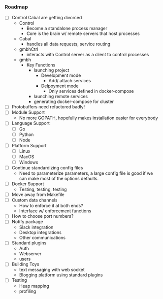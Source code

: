
### Roadmap

- [ ] Control Cabal are getting divorced
    * Control
        * Become a standalone process manager
        * Core is the brain w/ remote servers that host processes
    * Cabal
        * handles all data requests, service routing
    * gmbhCtrl
        * interacts with Control server as a client to control processes
    * gmbh
        * Key Functions
            * launching project
                * Development mode
                    * Add/ attach services
                * Delpoyment mode
                    * Only services defined in docker-compose
            * launching remote services
            * generating docker-compose for cluster
- [ ] Protobuffers need refactored badly!
- [ ] Module Support
    * No more GOPATH, hopefully makes installation easier for everybody
- [ ] Language Support 
    - [ ] Go
    - [ ] Python
    - [ ] Node
- [ ] Platform Support
    - [ ] Linux
    - [ ] MacOS
    - [ ] Windows
- [ ] Continue standardizing config files
    * Need to parameterize parameters, a large config file is good if we can make most of the options defaults.
- [ ] Docker Support
    * Testing, testing, testing
- [ ] Move away from Makefile
- [ ] Custom data channels
    * How to enforce it at both ends?
    * Interface w/ enforcement functions
- [ ] How to choose port numbers?
- [ ] Notify package
    * Slack integration
    * Desktop integrations
    * Other communications
- [ ] Standard plugins
    * Auth
    * Webserver
    * users
- [ ] Building Toys
    * text messaging with web socket
    * Blogging platform using standard plugins
- [ ] Testing
    * Heap mapping
    * profiling